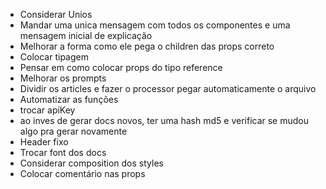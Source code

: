 
- Considerar Unios
- Mandar uma unica mensagem com todos os componentes e uma mensagem inicial de explicação
- Melhorar a forma como ele pega o children das props correto
- Colocar tipagem
- Pensar em como colocar props do tipo reference
- Melhorar os prompts
- Dividir os articles e fazer o processor pegar automaticamente o arquivo
- Automatizar as funções
- trocar apiKey
- ao inves de gerar docs novos, ter uma hash md5 e verificar se mudou algo pra gerar novamente
- Header fixo
- Trocar font dos docs
- Considerar composition dos styles
- Colocar comentário nas props